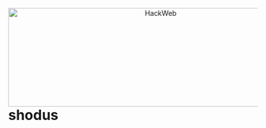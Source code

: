 <p align="center">
<img src="https://gyazo.com/221b94ce5b2da615eb7f80b3e1fb5e6d.png"
    alt="HackWeb"
    width="600"
    height="200"
    style="float: left; margin-right:10px;" />
</p>


<h1>shodus</h1>

